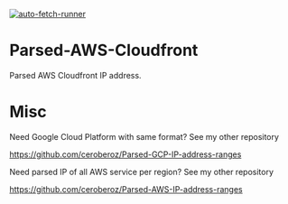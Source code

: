 [![auto-fetch-runner](https://github.com/ceroberoz/Parsed-AWS-Cloudfront/actions/workflows/main.yml/badge.svg)](https://github.com/ceroberoz/Parsed-AWS-Cloudfront/actions/workflows/main.yml)

# Parsed-AWS-Cloudfront
Parsed AWS Cloudfront IP address.


# Misc

Need Google Cloud Platform with same format? See my other repository 

https://github.com/ceroberoz/Parsed-GCP-IP-address-ranges



Need parsed IP of all AWS service per region? See my other repository

https://github.com/ceroberoz/Parsed-AWS-IP-address-ranges
